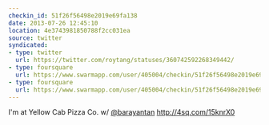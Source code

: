 ```yaml
---
checkin_id: 51f26f56498e2019e69fa138
date: 2013-07-26 12:45:10
location: 4e3743981850788f2cc031ea
source: twitter
syndicated:
- type: twitter
  url: https://twitter.com/roytang/statuses/360742592268349442/
- type: foursquare
  url: https://www.swarmapp.com/user/405004/checkin/51f26f56498e2019e69fa138?s=dHMsyJyKvxVoe_yoUkliS1mgXN4&ref=tw
- type: foursquare
  url: https://www.swarmapp.com/user/405004/checkin/51f26f56498e2019e69fa138?s=dHMsyJyKvxVoe_yoUkliS1mgXN4&ref=tw
---
```


I'm at Yellow Cab Pizza Co. w/ [@barayantan](https://twitter.com/barayantan/) http://4sq.com/15knrX0